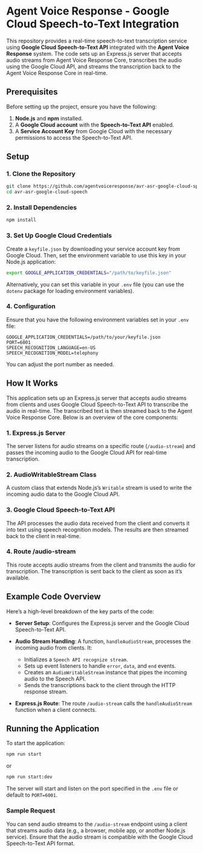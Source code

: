 # Agent Voice Response - Google Cloud Speech-to-Text Integration

This repository provides a real-time speech-to-text transcription service using **Google Cloud Speech-to-Text API** integrated with the **Agent Voice Response** system. The code sets up an Express.js server that accepts audio streams from Agent Voice Response Core, transcribes the audio using the Google Cloud API, and streams the transcription back to the Agent Voice Response Core in real-time.

## Prerequisites

Before setting up the project, ensure you have the following:

1. **Node.js** and **npm** installed.
2. A **Google Cloud account** with the **Speech-to-Text API** enabled.
3. A **Service Account Key** from Google Cloud with the necessary permissions to access the Speech-to-Text API.

## Setup

### 1. Clone the Repository

```bash
git clone https://github.com/agentvoiceresponse/avr-asr-google-cloud-speech.git
cd avr-asr-google-cloud-speech
```

### 2. Install Dependencies

```bash
npm install
```

### 3. Set Up Google Cloud Credentials

Create a `keyfile.json` by downloading your service account key from Google Cloud. Then, set the environment variable to use this key in your Node.js application:

```bash
export GOOGLE_APPLICATION_CREDENTIALS="/path/to/keyfile.json"
```

Alternatively, you can set this variable in your `.env` file (you can use the `dotenv` package for loading environment variables).

### 4. Configuration

Ensure that you have the following environment variables set in your `.env` file:

```
GOOGLE_APPLICATION_CREDENTIALS=/path/to/your/keyfile.json
PORT=6001
SPEECH_RECOGNITION_LANGUAGE=en-US
SPEECH_RECOGNITION_MODEL=telephony
```

You can adjust the port number as needed.

## How It Works

This application sets up an Express.js server that accepts audio streams from clients and uses Google Cloud Speech-to-Text API to transcribe the audio in real-time. The transcribed text is then streamed back to the Agent Voice Response Core. Below is an overview of the core components:

### 1. **Express.js Server**

The server listens for audio streams on a specific route (`/audio-stream`) and passes the incoming audio to the Google Cloud API for real-time transcription.

### 2. **AudioWritableStream Class**

A custom class that extends Node.js’s `Writable` stream is used to write the incoming audio data to the Google Cloud API.

### 3. **Google Cloud Speech-to-Text API**

The API processes the audio data received from the client and converts it into text using speech recognition models. The results are then streamed back to the client in real-time.

### 4. **Route /audio-stream**

This route accepts audio streams from the client and transmits the audio for transcription. The transcription is sent back to the client as soon as it’s available.

## Example Code Overview

Here’s a high-level breakdown of the key parts of the code:

- **Server Setup**: Configures the Express.js server and the Google Cloud Speech-to-Text API.
- **Audio Stream Handling**: A function, `handleAudioStream`, processes the incoming audio from clients. It:
  - Initializes a `Speech API recognize stream`.
  - Sets up event listeners to handle `error`, `data`, and `end` events.
  - Creates an `AudioWritableStream` instance that pipes the incoming audio to the Speech API.
  - Sends the transcriptions back to the client through the HTTP response stream.
  
- **Express.js Route**: The route `/audio-stream` calls the `handleAudioStream` function when a client connects.

## Running the Application

To start the application:

```bash
npm run start
```

or

```bash
npm run start:dev
```

The server will start and listen on the port specified in the `.env` file or default to `PORT=6001`.

### Sample Request

You can send audio streams to the `/audio-stream` endpoint using a client that streams audio data (e.g., a browser, mobile app, or another Node.js service). Ensure that the audio stream is compatible with the Google Cloud Speech-to-Text API format.